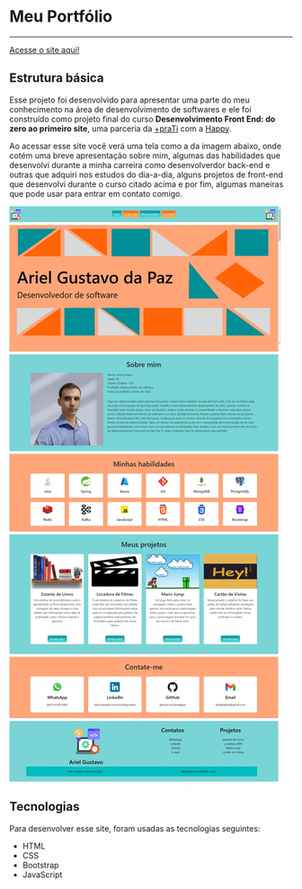# Meu Portfólio
___

[Acesse o site aqui!](https://arielgpaz.github.io/Portfolio_FrontEnd/)

## Estrutura básica

Esse projeto foi desenvolvido para apresentar uma parte do meu conhecimento na área 
de desenvolvimento de softwares e ele foi construído como projeto final do curso
**Desenvolvimento Front End: do zero ao primeiro site**, uma parceria da 
[+praTi](https://www.maisprati.com.br/) com a [Happy](https://www.vemserhappy.com.br/).  

Ao acessar esse site você verá uma tela como a da imagem abaixo, onde cotém uma breve 
apresentação sobre mim, algumas das habilidades que desenvolvi durante a minha carreira
como desenvolverdor back-end e outras que adquiri nos estudos do dia-a-dia, alguns projetos
de front-end que desenvolvi durante o curso citado acima e por fim, algumas maneiras que 
pode usar para entrar em contato comigo.  

![Alt ou título da imagem](img/captura.jpeg)

## Tecnologias

Para desenvolver esse site, foram usadas as tecnologias seguintes:

- HTML
- CSS
- Bootstrap
- JavaScript


